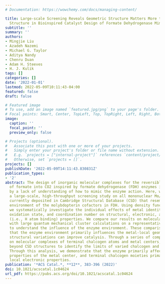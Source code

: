 ```yaml
---
# Documentation: https://wowchemy.com/docs/managing-content/

title: Large-scale Screening Reveals Geometric Structure Matters More than Electronic
  Structure in Bioinspired Catalyst Design of Formate Dehydrogenase Mimics
subtitle: ''
summary: ''
authors:
- Mingjie Liu
- Azadeh Nazemi
- Michael G. Taylor
- Aditya Nandy
- Chenru Duan
- Adam H. Steeves
- H. J. Kulik
tags: []
categories: []
date: '2022-01-01'
lastmod: 2022-05-09T10:11:43-04:00
featured: false
draft: false

# Featured image
# To use, add an image named `featured.jpg/png` to your page's folder.
# Focal points: Smart, Center, TopLeft, Top, TopRight, Left, Right, BottomLeft, Bottom, BottomRight.
image:
  caption: ''
  focal_point: ''
  preview_only: false

# Projects (optional).
#   Associate this post with one or more of your projects.
#   Simply enter your project's folder or file name without extension.
#   E.g. `projects = ["internal-project"]` references `content/project/deep-learning/index.md`.
#   Otherwise, set `projects = []`.
projects: []
publishDate: '2022-05-09T14:11:43.830831Z'
publication_types:
- '2'
abstract: The design of inorganic molecular complexes for the reversible conversion
  of formate into CO2 inspired by formate dehydrogenase (FDH) enzymes is challenged
  by a lack of understanding of how to mimic the enzyme action. Here, we carry out
  a large-scale, high-throughput screening study on all mononuclear Mo/W complexes
  currently deposited in Cambridge Structural Database (CSD) that resemble the coordination
  environment of the molybdopterin cofactors in FDH. Using density functional theory,
  we systematically investigate the individual effects of metal identity, ligand identity,
  oxidation state, and coordination number on structural, electronic, and catalytic
  (i.e., H atom binding) properties. We compare our results on molecular complexes
  with large quantum mechanical cluster calculations on a representative FDH enzyme
  to understand the influence of the enzyme environment. These comparisons reveal
  that the enzyme environment primarily influences the metal-local geometry, and these
  structural variations can improve catalysis. Through a series of computational substitutions
  on molecular complexes of terminal chalcogen atoms and metal centers, we extend
  beyond CSD structures to identify the limits of varied chalcogen and metal identity.
  Through this analysis, we demonstrate that the enzyme primarily affects the geometric
  properties of the metal center, and terminal chalcogen moieties primarily influence
  local electronic properties.
publication: '*ACS Catal.*, **12**, 383-396 (2022)'
doi: 10.1021/acscatal.1c04624
url_pdf: https://pubs.acs.org/doi/10.1021/acscatal.1c04624
---
```

